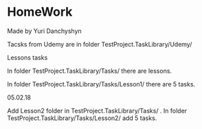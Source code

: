 # HomeWork
Made by Yuri Danchyshyn 

Tacsks from Udemy are in folder TestProject.TaskLibrary/Udemy/

Lessons tasks

In folder TestProject.TaskLibrary/Tasks/ there are lessons.

In folder TestProject.TaskLibrary/Tasks/Lesson1/ there are 5 tasks. 

05.02.18

Add Lesson2 folder in TestProject.TaskLibrary/Tasks/ .
In folder TestProject.TaskLibrary/Tasks/Lesson2/ add 5 tasks.

